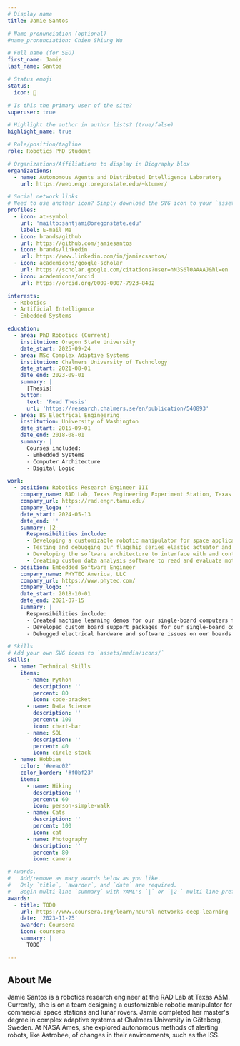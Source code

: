 ```yaml
---
# Display name
title: Jamie Santos

# Name pronunciation (optional)
#name_pronunciation: Chien Shiung Wu

# Full name (for SEO)
first_name: Jamie
last_name: Santos

# Status emoji
status:
  icon: 🤖

# Is this the primary user of the site?
superuser: true

# Highlight the author in author lists? (true/false)
highlight_name: true

# Role/position/tagline
role: Robotics PhD Student

# Organizations/Affiliations to display in Biography blox
organizations:
  - name: Autonomous Agents and Distributed Intelligence Laboratory
    url: https://web.engr.oregonstate.edu/~ktumer/

# Social network links
# Need to use another icon? Simply download the SVG icon to your `assets/media/icons/` folder.
profiles:
  - icon: at-symbol
    url: 'mailto:santjami@oregonstate.edu'
    label: E-mail Me
  - icon: brands/github
    url: https://github.com/jamiesantos
  - icon: brands/linkedin
    url: https://www.linkedin.com/in/jamiecsantos/
  - icon: academicons/google-scholar
    url: https://scholar.google.com/citations?user=hN3S6l0AAAAJ&hl=en
  - icon: academicons/orcid
    url: https://orcid.org/0009-0007-7923-8482

interests:
  - Robotics
  - Artificial Intelligence
  - Embedded Systems

education:
  - area: PhD Robotics (Current)
    institution: Oregon State University
    date_start: 2025-09-24
  - area: MSc Complex Adaptive Systems
    institution: Chalmers University of Technology
    date_start: 2021-08-01
    date_end: 2023-09-01
    summary: |
      [Thesis]
    button:
      text: 'Read Thesis'
      url: 'https://research.chalmers.se/en/publication/540893'
  - area: BS Electrical Engineering
    institution: University of Washington
    date_start: 2015-09-01
    date_end: 2018-08-01
    summary: |
      Courses included:
      - Embedded Systems
      - Computer Architecture
      - Digital Logic

work:
  - position: Robotics Research Engineer III
    company_name: RAD Lab, Texas Engineering Experiment Station, Texas A&M
    company_url: https://rad.engr.tamu.edu/ 
    company_logo: ''
    date_start: 2024-05-13
    date_end: ''
    summary: |2-
      Responsibilities include:
      - Developing a customizable robotic manipulator for space applications
      - Testing and debugging our flagship series elastic actuator and motor controller
      - Developing the software architecture to interface with and control the robotic manipulator at the joint and arm levels
      - Creating custom data analysis software to read and evaluate motor controller and actuator performance
  - position: Embedded Software Engineer
    company_name: PHYTEC America, LLC
    company_url: https://www.phytec.com/
    company_logo: ''
    date_start: 2018-10-01
    date_end: 2021-07-15
    summary: |
      Responsibilities include:
      - Created machine learning demos for our single-board computers for use at conferences
      - Developed custom board support packages for our single-board computers (Linux, U-Boot)
      - Debugged electrical hardware and software issues on our boards and in our BSPs

# Skills
# Add your own SVG icons to `assets/media/icons/`
skills:
  - name: Technical Skills
    items:
      - name: Python
        description: ''
        percent: 80
        icon: code-bracket
      - name: Data Science
        description: ''
        percent: 100
        icon: chart-bar
      - name: SQL
        description: ''
        percent: 40
        icon: circle-stack
  - name: Hobbies
    color: '#eeac02'
    color_border: '#f0bf23'
    items:
      - name: Hiking
        description: ''
        percent: 60
        icon: person-simple-walk
      - name: Cats
        description: ''
        percent: 100
        icon: cat
      - name: Photography
        description: ''
        percent: 80
        icon: camera

# Awards.
#   Add/remove as many awards below as you like.
#   Only `title`, `awarder`, and `date` are required.
#   Begin multi-line `summary` with YAML's `|` or `|2-` multi-line prefix and indent 2 spaces below.
awards:
  - title: TODO
    url: https://www.coursera.org/learn/neural-networks-deep-learning
    date: '2023-11-25'
    awarder: Coursera
    icon: coursera
    summary: |
      TODO

---
```


## About Me

Jamie Santos is a robotics research engineer at the RAD Lab at Texas A&M. Currently, she is on a team designing a customizable robotic manipulator for commercial space stations and lunar rovers. Jamie completed her master's degree in complex adaptive systems at Chalmers University in Göteborg, Sweden. At NASA Ames, she explored autonomous methods of alerting robots, like Astrobee, of changes in their environments, such as the ISS.
